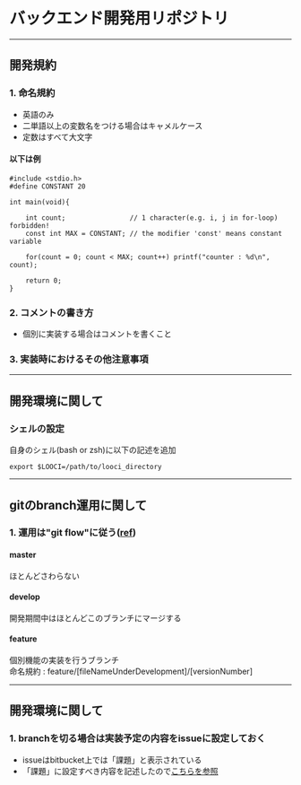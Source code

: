 # バックエンド開発用リポジトリ  
-----------------------------------
## 開発規約  
### 1. 命名規約
- 英語のみ  
- 二単語以上の変数名をつける場合はキャメルケース  
- 定数はすべて大文字  
#### 以下は例
~~~~
#include <stdio.h>
#define CONSTANT 20

int main(void){

    int count;                // 1 character(e.g. i, j in for-loop) forbidden!
    const int MAX = CONSTANT; // the modifier 'const' means constant variable

    for(count = 0; count < MAX; count++) printf("counter : %d\n", count);
    
    return 0;
}
~~~~

### 2. コメントの書き方
- 個別に実装する場合はコメントを書くこと


### 3. 実装時におけるその他注意事項

-----------------------------------
## 開発環境に関して
### シェルの設定  
自身のシェル(bash or zsh)に以下の記述を追加
~~~~
export $LOOCI=/path/to/looci_directory
~~~~

-----------------------------------
## gitのbranch運用に関して
### 1. 運用は"git flow"に従う([ref](http://ism1000ch.hatenablog.com/entry/2014/03/31/152441))
#### master
ほとんどさわらない

#### develop
開発期間中はほとんどこのブランチにマージする

#### feature
個別機能の実装を行うブランチ  
命名規約 : feature/[fileNameUnderDevelopment]/[versionNumber]

-----------------------------------
## 開発環境に関して

### 1. branchを切る場合は実装予定の内容をissueに設定しておく
- issueはbitbucket上では「課題」と表示されている
- 「課題」に設定すべき内容を記述したので[こちらを参照](https://bitbucket.org/ISDL_EUC/looci/issues?status=new&status=open)

